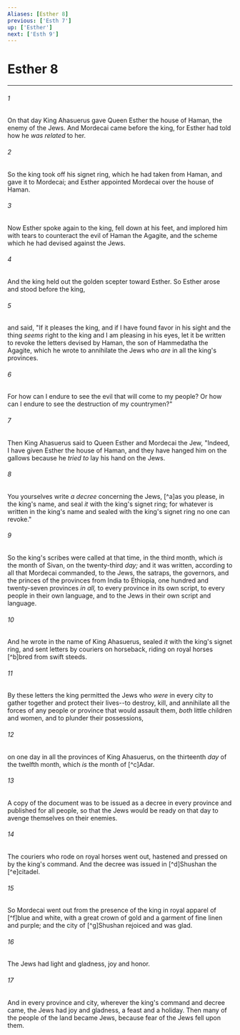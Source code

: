 ```yaml
---
Aliases: [Esther 8]
previous: ['Esth 7']
up: ['Esther']
next: ['Esth 9']
---
```

# Esther 8

***


###### 1 
On that day King Ahasuerus gave Queen Esther the house of Haman, the enemy of the Jews. And Mordecai came before the king, for Esther had told how he _was related_ to her. 

###### 2 
So the king took off his signet ring, which he had taken from Haman, and gave it to Mordecai; and Esther appointed Mordecai over the house of Haman. 

###### 3 
Now Esther spoke again to the king, fell down at his feet, and implored him with tears to counteract the evil of Haman the Agagite, and the scheme which he had devised against the Jews. 

###### 4 
And the king held out the golden scepter toward Esther. So Esther arose and stood before the king, 

###### 5 
and said, "If it pleases the king, and if I have found favor in his sight and the thing _seems_ right to the king and I am pleasing in his eyes, let it be written to revoke the letters devised by Haman, the son of Hammedatha the Agagite, which he wrote to annihilate the Jews who _are_ in all the king's provinces. 

###### 6 
For how can I endure to see the evil that will come to my people? Or how can I endure to see the destruction of my countrymen?" 

###### 7 
Then King Ahasuerus said to Queen Esther and Mordecai the Jew, "Indeed, I have given Esther the house of Haman, and they have hanged him on the gallows because he _tried to_ lay his hand on the Jews. 

###### 8 
You yourselves write _a decree_ concerning the Jews, [^a]as you please, in the king's name, and seal _it_ with the king's signet ring; for whatever is written in the king's name and sealed with the king's signet ring no one can revoke." 

###### 9 
So the king's scribes were called at that time, in the third month, which _is_ the month of Sivan, on the twenty-third _day;_ and it was written, according to all that Mordecai commanded, to the Jews, the satraps, the governors, and the princes of the provinces from India to Ethiopia, one hundred and twenty-seven provinces _in all,_ to every province in its own script, to every people in their own language, and to the Jews in their own script and language. 

###### 10 
And he wrote in the name of King Ahasuerus, sealed _it_ with the king's signet ring, and sent letters by couriers on horseback, riding on royal horses [^b]bred from swift steeds. 

###### 11 
By these letters the king permitted the Jews who _were_ in every city to gather together and protect their lives--to destroy, kill, and annihilate all the forces of any people or province that would assault them, _both_ little children and women, and to plunder their possessions, 

###### 12 
on one day in all the provinces of King Ahasuerus, on the thirteenth _day_ of the twelfth month, which _is_ the month of [^c]Adar. 

###### 13 
A copy of the document was to be issued as a decree in every province and published for all people, so that the Jews would be ready on that day to avenge themselves on their enemies. 

###### 14 
The couriers who rode on royal horses went out, hastened and pressed on by the king's command. And the decree was issued in [^d]Shushan the [^e]citadel. 

###### 15 
So Mordecai went out from the presence of the king in royal apparel of [^f]blue and white, with a great crown of gold and a garment of fine linen and purple; and the city of [^g]Shushan rejoiced and was glad. 

###### 16 
The Jews had light and gladness, joy and honor. 

###### 17 
And in every province and city, wherever the king's command and decree came, the Jews had joy and gladness, a feast and a holiday. Then many of the people of the land became Jews, because fear of the Jews fell upon them.
